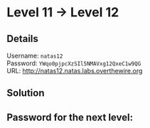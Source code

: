 # Level 11 → Level 12

## Details
Username: `natas12`<br />
Password: `YWqo0pjpcXzSIl5NMAVxg12QxeC1w9QG`<br />
URL:      http://natas12.natas.labs.overthewire.org

## Solution


## Password for the next level:
```

```
